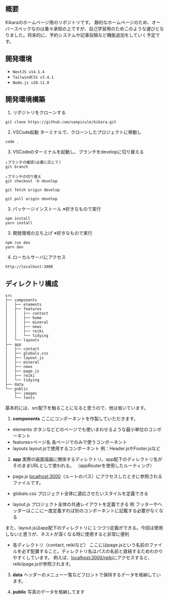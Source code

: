 ## 概要
Kikaraのホームページ用のリポジトリです。
静的なホームページのため、オーバースペックなのは重々承知の上ですが、自己学習用のためこのような運びとなりました。将来的に、予約システムや記事投稿など機能追加をしていく予定です。

## 開発環境
- `NextJS v14.1.4`
- `TailwindCSS v3.4.1`
- `Node.js v20.11.0`

## 開発環境構築
1. リポジトリをクローンする
```
git clone https://github.com/sanpicule/kikara.git
```

2. VSCode起動
ターミナルで、クローンしたプロジェクトに移動し
```
code .
```

3. VSCodeのターミナルを起動し、ブランチをdevelopに切り替える
```
↓ブランチの確認(必要に応じて)
git branch

↓ブランチの切り替え
git checkout -b develop

git fetch origin develop

git pull origin develop
```

3. パッケージインストール ※好きなもので実行
```
npm install
yarn install
```

3. 開発環境の立ち上げ ※好きなもので実行
```
npm run dev
yarn dev
```

4. ローカルサーバにアクセス
```
http://localhost:3000
```

## ディレクトリ構成
```
src
├── components
│   ├── elements
│   ├── features
│   │   ├── contact
│   │   ├── home
│   │   ├── mineral
│   │   ├── news
│   │   ├── reiki
│   │   └── tidying
│   └── layouts
├── app
│   ├── contact
│   ├── globals.css
│   ├── layout.js
│   ├── mineral
│   ├── news
│   ├── page.js
│   ├── reiki
│   └── tidying
├── data
└── public
    ├── images
    └── fonts
```
基本的には、src配下を触ることになると思うので、他は省いています。
1. **components**
ここにコンポーネントを作製していただきます。
- elements
ボタンなどどのページでも使いまわせるような最小単位のコンポーネント
- features>ページ名
各ページでのみで使うコンポーネント
- layouts
layout.jsで使用するコンポーネント
例：Header.jsやFooter.jsなど

2. **app**
実際の画面描画に関係するディレクトリ。app配下のディレクトリ名がそのままURLとして使われる。
（appRouterを使用したルーティング）

- page.js
[localhost:3000](http://localhost:3000)（ルートのパス）にアクセスしたときに参照されるファイルです。

- globals.css
プロジェクト全体に適応させたいスタイルを定義できる

- layout.js
プロジェクト全体の共通レイアウトを定義できる
例 フッターやヘッダーはここに一度定義すれば別のコンポーネントに記載する必要がなくなる

また、layout.jsはapp配下のディレクトリに１つづつ定義ができる。今回は使用しないと思うが、ネストが深くなる時に使用すると非常に便利

- 各ディレクトリ（contact, reikiなど）
ここにはpage.jsという名前のファイルを必ず配置すること。ディレクトリ名はパスの名前と直結するためわかりやすくしています。
例えば、[localhost:3000/reiki](http://localhost:3000/reiki)にアクセスすると、reiki/page.jsが参照されます。

3. **data**
ヘッダーのメニュー一覧などフロントで保持するデータを格納しています。

4. **public**
写真のデータを格納してます